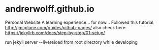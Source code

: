# andrerwolff.github.io
Personal Website
A learning experience... for now...
Followed this tutorial:
http://jmcglone.com/guides/github-pages/
also check here:
https://jekyllrb.com/docs/step-by-step/01-setup/

run jekyll server --livereload from root directory while developing
